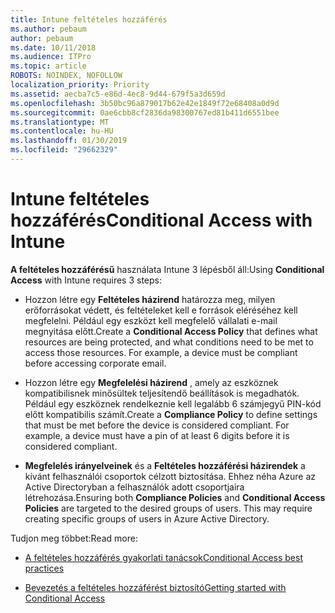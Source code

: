 ```yaml
---
title: Intune feltételes hozzáférés
ms.author: pebaum
author: pebaum
ms.date: 10/11/2018
ms.audience: ITPro
ms.topic: article
ROBOTS: NOINDEX, NOFOLLOW
localization_priority: Priority
ms.assetid: aecba7c5-e86d-4ec8-9d44-679f5a3d659d
ms.openlocfilehash: 3b50bc96a879017b62e42e1849f72e68408a0d9d
ms.sourcegitcommit: 0ae6cbb8cf2836da98300767ed81b411d6551bee
ms.translationtype: MT
ms.contentlocale: hu-HU
ms.lasthandoff: 01/30/2019
ms.locfileid: "29662329"
---
```

# <a name="conditional-access-with-intune"></a><span data-ttu-id="36ec6-102">Intune feltételes hozzáférés</span><span class="sxs-lookup"><span data-stu-id="36ec6-102">Conditional Access with Intune</span></span>

<span data-ttu-id="36ec6-103">**A feltételes hozzáférésű** használata Intune 3 lépésből áll:</span><span class="sxs-lookup"><span data-stu-id="36ec6-103">Using **Conditional Access** with Intune requires 3 steps:</span></span> 
  
- <span data-ttu-id="36ec6-p101">Hozzon létre egy **Feltételes házirend** határozza meg, milyen erőforrásokat védett, és feltételeket kell e források eléréséhez kell megfelelni. Például egy eszközt kell megfelelő vállalati e-mail megnyitása előtt.</span><span class="sxs-lookup"><span data-stu-id="36ec6-p101">Create a **Conditional Access Policy** that defines what resources are being protected, and what conditions need to be met to access those resources. For example, a device must be compliant before accessing corporate email.</span></span> 
    
- <span data-ttu-id="36ec6-p102">Hozzon létre egy **Megfelelési házirend** , amely az eszköznek kompatibilisnek minősültek teljesítendő beállítások is megadhatók. Például egy eszköznek rendelkeznie kell legalább 6 számjegyű PIN-kód előtt kompatibilis számít.</span><span class="sxs-lookup"><span data-stu-id="36ec6-p102">Create a **Compliance Policy** to define settings that must be met before the device is considered compliant. For example, a device must have a pin of at least 6 digits before it is considered compliant.</span></span> 
    
- <span data-ttu-id="36ec6-p103">**Megfelelés irányelveinek** és a **Feltételes hozzáférési házirendek** a kívánt felhasználói csoportok célzott biztosítása. Ehhez néha Azure az Active Directoryban a felhasználók adott csoportjaira létrehozása.</span><span class="sxs-lookup"><span data-stu-id="36ec6-p103">Ensuring both **Compliance Policies** and **Conditional Access Policies** are targeted to the desired groups of users. This may require creating specific groups of users in Azure Active Directory.</span></span> 
    
<span data-ttu-id="36ec6-110">Tudjon meg többet:</span><span class="sxs-lookup"><span data-stu-id="36ec6-110">Read more:</span></span>
  
- [<span data-ttu-id="36ec6-111">A feltételes hozzáférés gyakorlati tanácsok</span><span class="sxs-lookup"><span data-stu-id="36ec6-111">Conditional Access best practices</span></span>](https://docs.microsoft.com/azure/active-directory/conditional-access/best-practices)
    
- [<span data-ttu-id="36ec6-112">Bevezetés a feltételes hozzáférést biztosító</span><span class="sxs-lookup"><span data-stu-id="36ec6-112">Getting started with Conditional Access </span></span>](https://docs.microsoft.com/azure/active-directory/active-directory-conditional-access-azure-portal-get-started)
    

